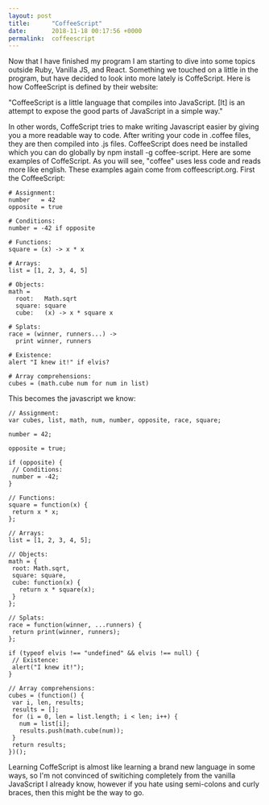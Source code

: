 ```yaml
---
layout: post
title:      "CoffeeScript"
date:       2018-11-18 00:17:56 +0000
permalink:  coffeescript
---
```



Now that I have finished my program I am starting to dive into some topics outside Ruby, Vanilla JS, and React. Something we touched on a little in the program, but have decided to look into more lately is CoffeScript. Here is how CoffeeScript is defined by their website: 

"CoffeeScript is a little language that compiles into JavaScript. [It] is an attempt to expose the good parts of JavaScript in a simple way." 

In other words, CoffeScript tries to make writing Javascript easier by giving you a more readable way to code. After writing your code in .coffee files, they are then compiled into .js files. CoffeeScript does need be installed which you can do globally by npm install -g coffee-script. Here are some examples of CoffeScript. As you will see, "coffee" uses less code and reads more like english. These examples again come from coffeescript.org. First the CoffeeScript:

```
# Assignment:
number   = 42
opposite = true

# Conditions:
number = -42 if opposite

# Functions:
square = (x) -> x * x

# Arrays:
list = [1, 2, 3, 4, 5]

# Objects:
math =
  root:   Math.sqrt
  square: square
  cube:   (x) -> x * square x

# Splats:
race = (winner, runners...) ->
  print winner, runners

# Existence:
alert "I knew it!" if elvis?

# Array comprehensions:
cubes = (math.cube num for num in list)
```

This becomes the javascript we know: 
 
 ```
// Assignment:
var cubes, list, math, num, number, opposite, race, square;

number = 42;

opposite = true;

if (opposite) {
  // Conditions:
  number = -42;
}

// Functions:
square = function(x) {
  return x * x;
};

// Arrays:
list = [1, 2, 3, 4, 5];

// Objects:
math = {
  root: Math.sqrt,
  square: square,
  cube: function(x) {
    return x * square(x);
  }
};

// Splats:
race = function(winner, ...runners) {
  return print(winner, runners);
};

if (typeof elvis !== "undefined" && elvis !== null) {
  // Existence:
  alert("I knew it!");
}

// Array comprehensions:
cubes = (function() {
  var i, len, results;
  results = [];
  for (i = 0, len = list.length; i < len; i++) {
    num = list[i];
    results.push(math.cube(num));
  }
  return results;
})();
```

Learning CoffeScript is almost like learning a brand new language in some ways, so I'm not convinced of switiching completely from the vanilla JavaScript I already know, however if you hate using semi-colons and curly braces, then this might be the way to go. 


